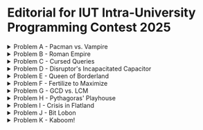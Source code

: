 # Editorial for IUT Intra-University Programming Contest 2025

<details>
<summary>Problem A - Pacman vs. Vampire</summary>

Problem Setter: [Irfanur Rahman Rafio](https://codeforces.com/profile/Rafio)  
Estimated Difficulty: 1500  
Tag(s): Graph

<details>
<summary> Hint 1</summary>

The vampires know Pacman's moves.

</details>

<details>
<summary> Hint 2</summary>

Pacman should exit as soon as possible.

</details>

<details>
<summary> Hint 3</summary>

Find a way to count how many vampires can bite Pacman.

</details>

<details>
<summary> Hint 4</summary>

This problem has a crazy edge case.

</details>

<details>
<summary> Hint 5</summary>

What is the role of walls in this problem?

</details>

<details>
<summary>Solution</summary>

Since the vampires know Pacman's initial location and all moves (thus, the full path), there is no point for Pacman in trying to evade them. So Pacman's optimal strategy is to exit the game as soon as possible.

Each vampire is independent and can bite Pacman at most once. To bite Pacman, a vampire needs to occupy the same cell as Pacman at some point before Pacman exits the game. Now, consider the set of possible meeting points: the food cell (the cell containing the food), Pacman's position just before the food, the one before that, and so on, up to Pacman's starting cell.

If a vampire can meet Pacman at an earlier cell, then by following the same moves as Pacman, it can also meet Pacman at the food cell. The contrapositive is also true: if a vampire cannot reach the food cell in time, then it cannot meet Pacman at any earlier cell either. Therefore, the question "Can a vampire meet Pacman before it exits?" is equivalent to the simpler question "Can a vampire reach the food cell in time?"

This observation reduces the problem to comparing distances. Since both Pacman and the vampires move one cell per turn, a vampire can bite Pacman if and only if its distance to the food cell is less than or equal to Pacman's distance to the food cell.

To check this efficiently, you can run a BFS from the food cell. This gives the distance from the food to every other cell in the grid. Let $dP = \text{distance from Pacman's starting cell to the food}$ and $dV_i = \text{distance from the starting cell of the i-th Vampire to the food}$. The i-th vampire can successfully bite Pacman if and only if $dV_i \le dP$.

Finally, Pacman always gains $+500$ points for eating the food, and loses $10$ points for each vampire that manages to bite. Let the number of vampires that can bite Pacman be $B$. The optimal score is: $500 - 10B$.

The following is a compact version of this inference:  
$$
\text{Optimal Score} 
 = 500 - 10 \cdot \bigl|\{ \text{Vampires that can bite Pacman in an optimal play} \}\bigr| \\
 = 500 - 10 \cdot \bigl|\{ \text{Vampires that can meet Pacman before he exits} \}\bigr| \\
 = 500 - 10 \cdot \bigl|\{ \text{Vampires that can meet Pacman at the food cell} \}\bigr| \\
 = 500 - 10 \cdot \bigl|\{ \text{Vampires that can reach the food cell before Pacman or at the same turn} \}\bigr| \\
 = 500 - 10 \cdot \left|\left\{ V_i \;\middle|\; d(V_i,\text{food}) \le d(P,\text{food}) \right\}\right|
$$

However, this is an evil problem. Every statement written till now had a hidden assumption: Pacman can reach the food and exit the game. However, because of the walls, this may not be true. In that scenario, all the vampires that are in the same component as Pacman can bite Pacman. The optimal score will then be: $-10B$.

To find $B$, you have to run DFS/BFS from Pacman's initial cell and count how many vampires are in the same component.

Time Complexity = $\mathcal{O}(nm)$

<details>

<summary>Code</summary>

```
Code
```

</details>
</details>
</details>

<details>
<summary>Problem B - Roman Empire</summary>

Estimated Difficulty: 900  
Tag(s): Implementation

<details>
<summary>Hint</summary>
Hint

</details>

<details>
<summary>Solution</summary>
Solution

<details>
<summary>Code</summary>
Code

</details>
</details>
</details>

<details>
<summary>Problem C - Cursed Queries</summary>

Estimated Difficulty: 1900  
Tag(s): Data Structures, Range Query, Number Theory

<details>
<summary>Hint</summary>
Hint

</details>

<details>
<summary>Solution</summary>
Solution

<details>
<summary>Code</summary>
Code

</details>
</details>
</details>

<details>
<summary>Problem D - Disruptor's Incapacitated Capacitor</summary>

Problem Setter: [Syed Rifat Raiyan](https://codeforces.com/profile/Starscream-11813)<br>
Estimated Difficulty: 1400  
Tag(s): Geometry

<details>
<summary>Hint 1</summary>

Focus on a single string; all strings behave the same due to symmetry.

</details>

<details>
<summary>Hint 2</summary>

After rotation by $\theta$, how far apart are the two attachment points around the rim? Think about the chord length of a circle of radius $r$.

</details>

<details>
<summary>Hint 3</summary>

Once you know this lateral distance, combine it with the unknown plate separation $d$ and the known string length $L$ using the Pythagorean theorem in 3D.

</details>

<details>
<summary>Hint 4</summary>
Be careful with angle units. Most programming languages expect trigonometric functions to use radians, not degrees.

</details>

<details>
<summary>Solution</summary>

The problem is essentially geometric. We are dealing with two circular plates of a capacitor, each with radius $r$, connected by several strings of equal length $L$. When the $+ve$ plate is rotated by an angle $\theta$, we need to compute the resulting distance $d$ between the plates. Each string connects two corresponding points on the rims of the two plates. Before rotation, the endpoints of a string align along the same radius. After rotating the $+ve$ plate by $\theta$, the two endpoints of a string on the two rims are no longer aligned but are separated by an angular difference of $\theta$.

![dic_pic](images/DIC_solution3.png)

Consider the two attachment points on the rims after rotation. Both points lie on a circle of radius $r$ centered at the axis of rotation, but separated by angle $\theta$. Hence, the distance $x$ between these two points (measured along the rim) is the chord length of a circle which can be obtained by the cosine rule of triangles as follows,


$x = \sqrt{r^2 + r^2 - 2r^2 \cos\theta} = \sqrt{2r^2 (1 - \cos\theta)}$

Now, each string forms the hypotenuse of a right triangle whose legs are:
* the distance between the two rim points, $x$, and
* the distance between the plates, $d$.

Thus, by Pythagoras:
$
L^2 = d^2 + x^2.
$

Substituting $x^2 = 2r^2(1 - \cos\theta)$ gives,

$
L^2 = d^2 + 2r^2(1 - \cos\theta).
$

Rearranging for $d$, we get,

$
\boxed{\,d = \sqrt{L^2 - 2r^2(1 - \cos\theta)}\,}
$

This is the required distance between the plates.
<details>
<summary>Code</summary>

```cpp
#include <bits/stdc++.h>
using namespace std;

#define SQR(a)                  ((a)*(a))
#define Godspeed                ios_base::sync_with_stdio(0);cin.tie(NULL)
#define urs(r...)               typename decay<decltype(r)>::type
#define REP(i,b)                for(urs(b) i=0;i<b;i++)
#define all(a)                  a.begin(),a.end()
#define Bye                     return 0
#define ll                      long long
#define LD                      long double
#define PI                      acos(-1.0)

int main()
{
    Godspeed;
    int Tests=1;
    cin>>Tests;
    while(Tests--)
    {
        ll r,L,theta;
        cin>>r>>L>>theta;
        LD theta_rad=theta*PI/180.0;
        LD res=sqrt(SQR(L)-(2.0*SQR(r)*(1.0-cos(theta_rad))));
        cout<<fixed<<setprecision(7)<<res<<endl;
    }
    Bye;
}
```

</details>
</details>
</details>

<details>
<summary>Problem E - Queen of Borderland</summary>

Estimated Difficulty: 1300  
Tag(s): Combinatorics, Math

<details>
<summary>Hint</summary>
Hint

</details>

<details>
<summary>Solution</summary>
Solution

<details>
<summary>Code</summary>
Code

</details>
</details>
</details>

<details>
<summary>Problem F - Fertilize to Maximize</summary>

Estimated Difficulty: 900  
Tag(s): Adhoc

<details>
<summary>Hint</summary>
Hint

</details>

<details>
<summary>Solution</summary>
Solution

<details>
<summary>Code</summary>
Code

</details>
</details>
</details>

<details>
<summary>Problem G - GCD vs. LCM</summary>

Estimated Difficulty: 1700  
Tag(s): Constructive, Number Theory

<details>
<summary>Hint</summary>
Hint

</details>

<details>
<summary>Solution</summary>
Solution

<details>
<summary>Code</summary>
Code

</details>
</details>
</details>

<details>
<summary>Problem H - Pythagoras' Playhouse</summary>

Estimated Difficulty: 2000  
Tag(s): Geometry, Math

<details>
<summary>Hint</summary>
Hint

</details>

<details>
<summary>Solution</summary>
Solution

<details>
<summary>Code</summary>
Code

</details>
</details>
</details>

<details>
<summary>Problem I - Crisis in Flatland</summary>

Estimated Difficulty: 1700  
Tag(s): DP

<details>
<summary>Hint</summary>
Hint

</details>

<details>
<summary>Solution</summary>
Solution

<details>
<summary>Code</summary>
Code

</details>
</details>
</details>

<details>
<summary>Problem J - Bit Lobon</summary>

Estimated Difficulty: 1300  
Tag(s): Bitmasks

<details>
<summary>Hint</summary>
Hint

</details>

<details>
<summary>Solution</summary>
Solution

<details>
<summary>Code</summary>
Code

</details>
</details>
</details>

<details>
<summary>Problem K - Kaboom!</summary>

Estimated Difficulty: 1200  
Tag(s): Binary Search, Interactive

<details>
<summary>Hint</summary>
Hint

</details>

<details>
<summary>Solution</summary>
Solution

<details>
<summary>Code</summary>
Code

</details>
</details>
</details>
